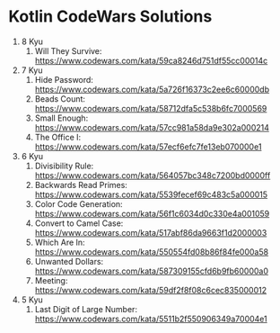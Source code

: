 # Kotlin CodeWars Solutions

1. 8 Kyu
    1. Will They Survive: https://www.codewars.com/kata/59ca8246d751df55cc00014c
2. 7 Kyu
    1. Hide Password: https://www.codewars.com/kata/5a726f16373c2ee6c60000db
    2. Beads Count: https://www.codewars.com/kata/58712dfa5c538b6fc7000569
    3. Small Enough: https://www.codewars.com/kata/57cc981a58da9e302a000214
    4. The Office I: https://www.codewars.com/kata/57ecf6efc7fe13eb070000e1
3. 6 Kyu
    1. Divisibility Rule: https://www.codewars.com/kata/564057bc348c7200bd0000ff
    2. Backwards Read Primes: https://www.codewars.com/kata/5539fecef69c483c5a000015
    3. Color Code Generation: https://www.codewars.com/kata/56f1c6034d0c330e4a001059
    4. Convert to Camel Case: https://www.codewars.com/kata/517abf86da9663f1d2000003
    5. Which Are In: https://www.codewars.com/kata/550554fd08b86f84fe000a58
    6. Unwanted Dollars: https://www.codewars.com/kata/587309155cfd6b9fb60000a0
    7. Meeting: https://www.codewars.com/kata/59df2f8f08c6cec835000012
4. 5 Kyu
    1. Last Digit of Large Number: https://www.codewars.com/kata/5511b2f550906349a70004e1
